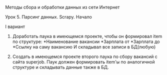 Методы сбора и обработки данных из сети Интернет

Урок 5. Парсинг данных. Scrapy. Начало

I вариант
1) Доработать паука в имеющемся проекте, чтобы он формировал item по структуре:
*Наименование вакансии
*Зарплата от
*Зарплата до
*Ссылку на саму вакансию
И складывал все записи в БД(любую)

2) Создать в имеющемся проекте второго паука по сбору вакансий с сайта superjob. 
Паук должен формировать item'ы по аналогичной структуре и складывать данные также в БД.